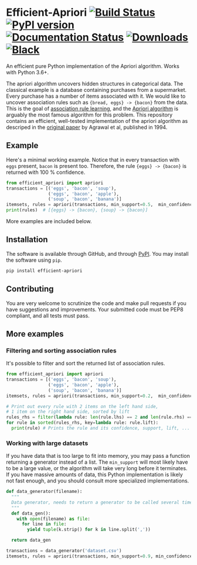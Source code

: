 # Efficient-Apriori [![Build Status](https://travis-ci.com/tommyod/Efficient-Apriori.svg?branch=master)](https://travis-ci.com/tommyod/Efficient-Apriori) [![PyPI version](https://badge.fury.io/py/efficient-apriori.svg)](https://pypi.org/project/efficient-apriori/) [![Documentation Status](https://readthedocs.org/projects/efficient-apriori/badge/?version=latest)](https://efficient-apriori.readthedocs.io/en/latest/?badge=latest) [![Downloads](https://pepy.tech/badge/efficient-apriori)](https://pepy.tech/project/efficient-apriori) [![Black](https://img.shields.io/badge/code%20style-black-000000.svg)](https://github.com/ambv/black)

An efficient pure Python implementation of the Apriori algorithm. Works with Python 3.6+.

The apriori algorithm uncovers hidden structures in categorical data.
The classical example is a database containing purchases from a supermarket.
Every purchase has a number of items associated with it.
We would like to uncover association rules such as `{bread, eggs} -> {bacon}` from the data.
This is the goal of [association rule learning](https://en.wikipedia.org/wiki/Association_rule_learning), and the [Apriori algorithm](https://en.wikipedia.org/wiki/Apriori_algorithm) is arguably the most famous algorithm for this problem.
This repository contains an efficient, well-tested implementation of the apriori algorithm as descriped in the [original paper](https://www.macs.hw.ac.uk/~dwcorne/Teaching/agrawal94fast.pdf) by Agrawal et al, published in 1994.

## Example

Here's a minimal working example.
Notice that in every transaction with `eggs` present, `bacon` is present too.
Therefore, the rule `{eggs} -> {bacon}` is returned with 100 % confidence.

```python
from efficient_apriori import apriori
transactions = [('eggs', 'bacon', 'soup'),
                ('eggs', 'bacon', 'apple'),
                ('soup', 'bacon', 'banana')]
itemsets, rules = apriori(transactions, min_support=0.5,  min_confidence=1)
print(rules)  # [{eggs} -> {bacon}, {soup} -> {bacon}]
```
More examples are included below.

## Installation

The software is available through GitHub, and through [PyPI](https://pypi.org/project/efficient-apriori/).
You may install the software using `pip`.

```bash
pip install efficient-apriori
```

## Contributing

You are very welcome to scrutinize the code and make pull requests if you have suggestions and improvements.
Your submitted code must be PEP8 compliant, and all tests must pass.

## More examples

### Filtering and sorting association rules

It's possible to filter and sort the returned list of association rules.

```python
from efficient_apriori import apriori
transactions = [('eggs', 'bacon', 'soup'),
                ('eggs', 'bacon', 'apple'),
                ('soup', 'bacon', 'banana')]
itemsets, rules = apriori(transactions, min_support=0.2,  min_confidence=1)

# Print out every rule with 2 items on the left hand side,
# 1 item on the right hand side, sorted by lift
rules_rhs = filter(lambda rule: len(rule.lhs) == 2 and len(rule.rhs) == 1, rules)
for rule in sorted(rules_rhs, key=lambda rule: rule.lift):
  print(rule) # Prints the rule and its confidence, support, lift, ...
```

### Working with large datasets

If you have data that is too large to fit into memory, you may pass a function returning a generator instead of a list.
The `min_support` will most likely have to be a large value, or the algorithm will take very long before it terminates.
If you have massive amounts of data, this Python implementation is likely not fast enough, and you should consult more specialized implementations.

```python
def data_generator(filename):
  """
  Data generator, needs to return a generator to be called several times.
  """
  def data_gen():
    with open(filename) as file:
      for line in file:
        yield tuple(k.strip() for k in line.split(','))      

  return data_gen

transactions = data_generator('dataset.csv')
itemsets, rules = apriori(transactions, min_support=0.9, min_confidence=0.6)
```
